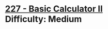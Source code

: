 # [227 - Basic Calculator II](https://leetcode.com/problems/basic-calculator-ii/) </br> Difficulty: Medium